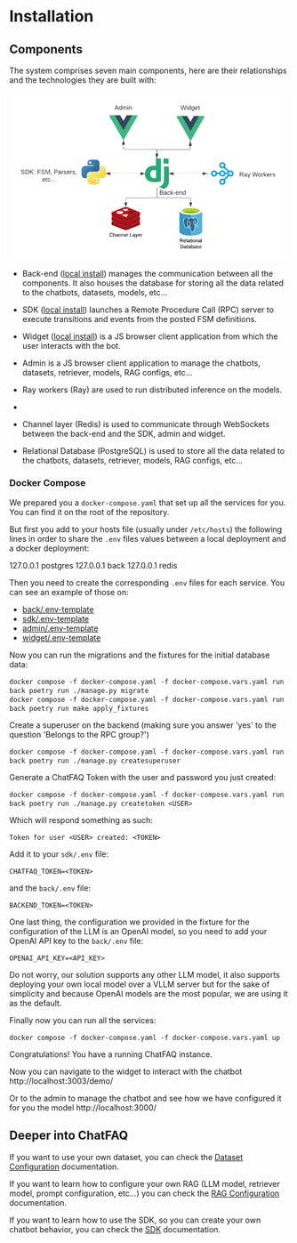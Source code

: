 # Installation

## Components

The system comprises seven main components, here are their relationships and the technologies they are built with:


![ChatFAQ Components](./_static/images/chatfaq_components.png)


- Back-end (<a href="/en/latest/modules/installations/index.html#back-installation">local install</a>) manages the communication between all the components. It also houses the database for storing all the data related to the chatbots, datasets, models, etc...


- SDK (<a href="/en/latest/modules/installations/index.html#sdk-installation">local install</a>) launches a Remote Procedure Call (RPC) server to execute transitions and events from the posted FSM definitions.


- Widget (<a href="/en/latest/modules/installations/index.html#widget-installation">local install</a>) is a JS browser client application from which the user interacts with the bot.


- Admin is a JS browser client application to manage the chatbots, datasets, retriever, models, RAG configs, etc...


- Ray workers (Ray) are used to run distributed inference on the models.

-
- Channel layer (Redis) is used to communicate through WebSockets between the back-end and the SDK, admin and widget.


- Relational Database (PostgreSQL) is used to store all the data related to the chatbots, datasets, retriever, models, RAG configs, etc...


### Docker Compose

We prepared you a `docker-compose.yaml` that set up all the services for you. You can find it on the root of the repository.


But first you add to your hosts file (usually under `/etc/hosts`) the following lines in order to share the `.env` files values between a local deployment and a docker deployment:

127.0.0.1  postgres
127.0.0.1  back
127.0.0.1  redis

Then you need to create the corresponding `.env` files for each service. You can see an example of those on:

- [back/.env-template](https://github.com/ChatFAQ/ChatFAQ/blob/develop/back/.env-template)
- [sdk/.env-template](https://github.com/ChatFAQ/ChatFAQ/blob/develop/sdk/.env-template)
- [admin/.env-template](https://github.com/ChatFAQ/ChatFAQ/blob/develop/admin/.env-template)
- [widget/.env-template](https://github.com/ChatFAQ/ChatFAQ/blob/develop/widget/.env-template)


Now you can run the migrations and the fixtures for the initial database data:

    docker compose -f docker-compose.yaml -f docker-compose.vars.yaml run back poetry run ./manage.py migrate
    docker compose -f docker-compose.yaml -f docker-compose.vars.yaml run back poetry run make apply_fixtures

Create a superuser on the backend (making sure you answer 'yes' to the question 'Belongs to the RPC group?')

    docker compose -f docker-compose.yaml -f docker-compose.vars.yaml run back poetry run ./manage.py createsuperuser

Generate a ChatFAQ Token with the user and password you just created:

    docker compose -f docker-compose.yaml -f docker-compose.vars.yaml run back poetry run ./manage.py createtoken <USER>

Which will respond something as such:

    Token for user <USER> created: <TOKEN>

Add it to your `sdk/.env` file:

    CHATFAQ_TOKEN=<TOKEN>

and the `back/.env` file:

    BACKEND_TOKEN=<TOKEN>

One last thing, the configuration we provided in the fixture for the configuration of the LLM is an OpenAI model, so you need to add your OpenAI API key to the `back/.env` file:

    OPENAI_API_KEY=<API_KEY>

Do not worry, our solution supports any other LLM model, it also supports deploying your own local model over a VLLM server but for the sake of simplicity and because OpenAI models are the most popular, we are using it as the default.

Finally now you can run all the services:

    docker compose -f docker-compose.yaml -f docker-compose.vars.yaml up

Congratulations! You have a running ChatFAQ instance.

Now you can navigate to the widget to interact with the chatbot http://localhost:3003/demo/

Or to the admin to manage the chatbot and see how we have configured it for you the model http://localhost:3000/

## Deeper into ChatFAQ

If you want to use your own dataset, you can check the [Dataset Configuration](./modules/dataset/index.md) documentation.

If you want to learn how to configure your own RAG (LLM model, retriever model, prompt configuration, etc...) you can check the [RAG Configuration](./modules/rag/index.md) documentation.

If you want to learn how to use the SDK, so you can create your own chatbot behavior, you can check the [SDK](./modules/sdk/index.md) documentation.
